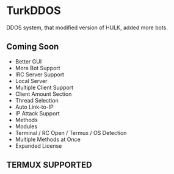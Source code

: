 # TurkDDOS
DDOS system, that modified version of HULK, added more bots.
## Coming Soon
- Better GUI
- More Bot Support
- IRC Server Support
- Local Server
- Multiple Client Support
- Client Amount Section
- Thread Selection
- Auto Link-to-IP
- IP Attack Support
- Methods
- Modules
- Terminal / RC Open / Termux / OS Detection
- Multiple Methods at Once
- Expanded License
## TERMUX SUPPORTED 
